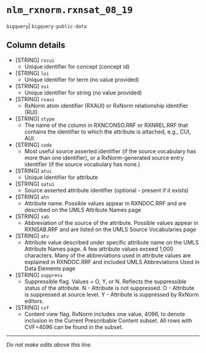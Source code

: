 # `nlm_rxnorm.rxnsat_08_19`
`bigquery`| `bigquery-public-data`

## Column details
* [STRING]    `rxcui`
  - Unique identifier for concept (concept id)
* [STRING]    `lui`
  - Unique identifier for term (no value provided)
* [STRING]    `sui`
  - Unique identifier for string (no value provided)
* [STRING]    `rxaui`
  - RxNorm atom identifier (RXAUI) or RxNorm relationship identifier (RUI).
* [STRING]    `stype`
  - The name of the column in RXNCONSO.RRF or RXNREL.RRF that contains the identifier to which the attribute is attached, e.g., CUI, AUI.
* [STRING]    `code`
  - Most useful source asserted identifier (if the source vocabulary has more than one identifier), or a RxNorm-generated source entry identifier (if the source vocabulary has none.)
* [STRING]    `atui`
  - Unique identifier for attribute
* [STRING]    `satui`
  - Source asserted attribute identifier (optional - present if it exists)
* [STRING]    `atn`
  - Attribute name. Possible values appear in RXNDOC.RRF and are described on the UMLS Attribute Names page
* [STRING]    `sab`
  - Abbreviation of the source of the attribute. Possible values appear in RXNSAB.RRF and are listed on the UMLS Source Vocabularies page
* [STRING]    `atv`
  - Attribute value described under specific attribute name on the UMLS Attribute Names page. A few attribute values exceed 1,000 characters. Many of the abbreviations used in attribute values are explained in RXNDOC.RRF and included UMLS Abbreviations Used in Data Elements page
* [STRING]    `suppress`
  - Suppressible flag. Values = O, Y, or N. Reflects the suppressible status of the attribute. N - Attribute is not suppressed. O - Attribute is suppressed at source level. Y - Attribute is suppressed by RxNorm editors.
* [STRING]    `cvf`
  - Content view flag. RxNorm includes one value, 4096, to denote inclusion in the Current Prescribable Content subset. All rows with CVF=4096 can be found in the subset.

-------------------------------------------------------------------------------
*Do not make edits above this line.*
